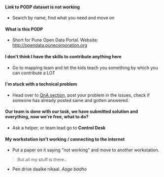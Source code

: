 #### Link to PODP dataset is not working
- Search by name, find what you need and move on

#### What is this PODP
- Short for Pune Open Data Portal. Website: http://opendata.punecorporation.org

#### I don't think I have the skills to contribute anything here
- Go to mapping team and let the kids teach you something by which you can contribute a LOT

#### I'm stuck with a technical problem
- Head over to [QnA section](https://github.com/opendatapune/QnA/issues), post your problem in the issues, check if someone has already posted same and gotten answered.

#### Our team is done with our task, we have submitted solution and everything, now we're free, what to do?
- Ask a helper, or team lead go to **Control Desk**

#### My workstation isn't working / connecting to the internet
- Put a paper on it saying "not working" and move to another workstation.
> But all my stuff is there..
- Pen drive daalke nikaal. _Aage badho_


